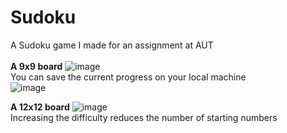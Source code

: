 # Sudoku
 
A Sudoku game I made for an assignment at AUT<br>
<br>
<b>A 9x9 board</b>
![image](https://user-images.githubusercontent.com/12677108/118416829-9c4ddc80-b705-11eb-9051-70adfbf52ac0.png)
<br>
You can save the current progress on your local machine<br>
![image](https://user-images.githubusercontent.com/12677108/118416900-e33bd200-b705-11eb-917a-a1601b5108bb.png)

<b>A 12x12 board</b>
![image](https://user-images.githubusercontent.com/12677108/118417174-f56a4000-b706-11eb-9a80-eff00352be62.png)
<br> Increasing the difficulty reduces the number of starting numbers
